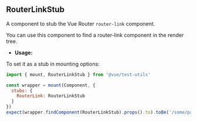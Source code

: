 ## RouterLinkStub

A component to stub the Vue Router `router-link` component.

You can use this component to find a router-link component in the render tree.

- **Usage:**

To set it as a stub in mounting options:

```js
import { mount, RouterLinkStub } from '@vue/test-utils'

const wrapper = mount(Component, {
  stubs: {
    RouterLink: RouterLinkStub
  }
})
expect(wrapper.findComponent(RouterLinkStub).props().to).toBe('/some/path')
```
